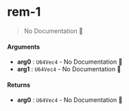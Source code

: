 # rem\-1

> No Documentation 🚧

#### Arguments

- **arg0** : `U64Vec4` \- No Documentation 🚧
- **arg1** : `U64Vec4` \- No Documentation 🚧

#### Returns

- **arg0** : `U64Vec4` \- No Documentation 🚧